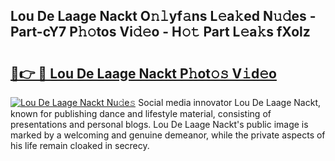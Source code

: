 ## Lou De Laage Nackt O𝚗𝚕yf𝚊ns L𝚎a𝚔ed N𝚞𝚍es - Part-cY7 P𝚑𝚘tos Vi𝚍𝚎o - H𝚘𝚝 Part L𝚎a𝚔s fXolz

# <h2><a href="http://kf8z99.oniu.top/?m=Lou+De+Laage+Nackt">🔗👉 🔴 Lou De Laage Nackt P𝚑ot𝚘𝚜 V𝚒d𝚎o</a></h2>

[![Lou De Laage Nackt Nu𝚍e𝚜](https://i.imgur.com/0qMVB7G.gif)](http://kf8z99.oniu.top/?m=Lou+De+Laage+Nackt)
Social media innovator Lou De Laage Nackt, known for publishing dance and lifestyle material, consisting of presentations and personal blogs. Lou De Laage Nackt's public image is marked by a welcoming and genuine demeanor, while the private aspects of his life remain cloaked in secrecy.  
